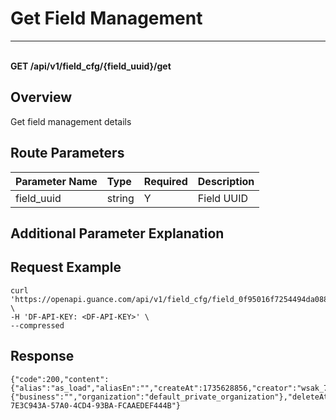# Get Field Management

---

<br />**GET /api/v1/field_cfg/\{field_uuid\}/get**

## Overview
Get field management details


## Route Parameters

| Parameter Name        | Type     | Required   | Description              |
|:-------------------|:-------|:-------|:----------------|
| field_uuid         | string | Y      | Field UUID<br> |


## Additional Parameter Explanation



## Request Example
```shell
curl 'https://openapi.guance.com/api/v1/field_cfg/field_0f95016f7254494da088d878ce586477/get' \
-H 'DF-API-KEY: <DF-API-KEY>' \
--compressed
```


## Response
```shell
{"code":200,"content":{"alias":"as_load","aliasEn":"","createAt":1735628856,"creator":"wsak_73a0ad39c352477a9417f633670a0908","declaration":{"business":"","organization":"default_private_organization"},"deleteAt":-1,"desc":"modify_test","descEn":"","fieldSource":"","fieldType":"int","id":1791,"name":"test_load","status":0,"sysField":0,"unit":"custom/[\\"time\\",\\"ns\\"]","updateAt":1735635731,"updator":"wsak_73a0ad39c352477a9417f633670a0908","uuid":"field_0f95016f7254494da088d878ce586477","workspaceUUID":"wksp_05adf2282d0d47f8b79e70547e939617"},"errorCode":"","message":"","success":true,"traceId":"TRACE-7E3C943A-57A0-4CD4-93BA-FCAAEDEF444B"} 
```
